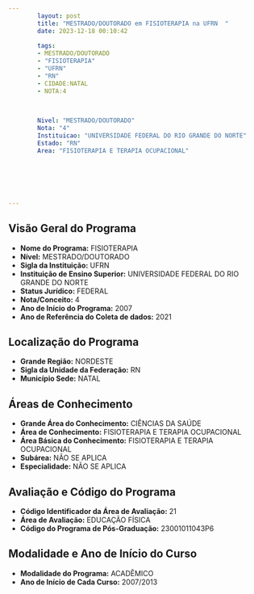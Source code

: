 ```yaml
---
        layout: post
        title: "MESTRADO/DOUTORADO em FISIOTERAPIA na UFRN  "
        date: 2023-12-18 00:10:42
     
        tags:
        - MESTRADO/DOUTORADO
        - "FISIOTERAPIA"
        - "UFRN"
        - "RN"
        - CIDADE:NATAL
        - NOTA:4
        
       

        Nivel: "MESTRADO/DOUTORADO"
        Nota: "4"
        Instituicao: "UNIVERSIDADE FEDERAL DO RIO GRANDE DO NORTE"
        Estado: "RN"
        Area: "FISIOTERAPIA E TERAPIA OCUPACIONAL"
        
        
        
        
        
        
---
```

## Visão Geral do Programa
- **Nome do Programa:** FISIOTERAPIA
- **Nível:** MESTRADO/DOUTORADO
- **Sigla da Instituição:** UFRN
- **Instituição de Ensino Superior:** UNIVERSIDADE FEDERAL DO RIO GRANDE DO NORTE
- **Status Jurídico:** FEDERAL
- **Nota/Conceito:** 4
- **Ano de Início do Programa:** 2007
- **Ano de Referência do Coleta de dados:** 2021

## Localização do Programa
- **Grande Região:** NORDESTE
- **Sigla da Unidade da Federação:** RN
- **Município Sede:** NATAL

## Áreas de Conhecimento
- **Grande Área do Conhecimento:** CIÊNCIAS DA SAÚDE
- **Área de Conhecimento:** FISIOTERAPIA E TERAPIA OCUPACIONAL
- **Área Básica do Conhecimento:** FISIOTERAPIA E TERAPIA OCUPACIONAL
- **Subárea:** NÃO SE APLICA
- **Especialidade:** NÃO SE APLICA

## Avaliação e Código do Programa
- **Código Identificador da Área de Avaliação:** 21
- **Área de Avaliação:** EDUCAÇÃO FÍSICA
- **Código do Programa de Pós-Graduação:** 23001011043P6


## Modalidade e Ano de Início do Curso
- **Modalidade do Programa:** ACADÊMICO
- **Ano de Início de Cada Curso:** 2007/2013
